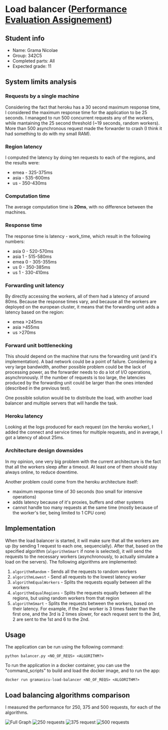 # Load balancer ([Performance Evaluation Assignement](https://ocw.cs.pub.ro/courses/ep/teme/01))

## Student info

- Name: Grama Nicolae
- Group: 342C5
- Completed parts: All
- Expected grade: 11

## System limits analysis

### Requests by a single machine

Considering the fact that heroku has a 30 second maximum response time, I considered the maximum response time for the application to be 25 seconds. I managed to run 500 concurrent requests any of the workers, while mantaining the 25 second threshold (~19 seconds, random workers). More than 500 asynchronous request made the forwarder to crash (I think it had something to do with my small RAM).

### Region latency

I computed the latency by doing ten requests to each of the regions, and the results were:

- emea - 325-375ms
- asia - 535-600ms
- us - 350-430ms

### Computation time

The average computation time is __20ms__, with no difference between the machines.

### Response time

The response time is latency - work_time, which result in the following numbers:

- asia 0 - 520-570ms
- asia 1 - 515-580ms
- emea 0 - 305-355ms
- us 0 - 350-385ms
- us 1 - 330-410ms

### Forwarding unit latency

By directly accessing the workers, all of them had a latency of around 80ms. Because the response times vary, and because all the workers are deployed on the european cluster, it means that the forwarding unit adds a latency based on the region:

- emea >245ms
- asia >455ms
- us >270ms

### Forward unit bottlenecking

This should depend on the machine that runs the forwarding unit (and it's implementation). A bad network could be a point of failure. Considering a very large bandwidth, another possible problem could be the lack of processing power, as the forwarder needs to do a lot of I/O operations, asynchronously. If the number of requests is too large, the latencies produced by the forwarding unit could be larger than the ones intended (described in the previous test).

One possible solution would be to distribute the load, with another load balancer and multiple servers that will handle the task.

### Heroku latency

Looking at the logs produced for each request (on the heroku worker), I added the connect and service times for multiple requests, and in average, I got a latency of about 25ms.

### Architecture design downsides

In my opinion, one very big problem with the current architecture is the fact that all the workers sleep after a timeout. At least one of them should stay always online, to reduce downtime.

Another problem could come from the heroku architecture itself:

- maximum response time of 30 seconds (too small for intensive operations)
- adds latency because of it's proxies, buffers and other systems
- cannot handle too many requests at the same time (mostly because of the worker's tier, being limited to 1 CPU core)

## Implementation

When the load balancer is started, it will make sure that all the workers are up (by sending 1 request to each one, sequencially). After that, based on the specified algorithm (`algorithmSmart` if none is selected), it will send the requests to the necessary workers (asynchronously, to actually simulate a load on the servers). The following algorithms are implemented:

1. `algorithmRandom` - Sends all the requests to random workers
2. `algorithmLowest` - Send all requests to the lowest latency worker
3. `algorithmEqualWorkers` - Splits the requests equally between all the workers
4. `algorithmEqualRegions` - Splits the requests equally between all the regions, but using random workers from that region
5. `algorithmSmart` - Splits the requests between the workers, based on their latency. For example, if the 2nd worker is 3 times faster than the first one, and the 3rd is 2 times slower, for each request sent to the 3rd, 2 are sent to the 1st and 6 to the 2nd.

## Usage

The application can be run using the following command:

`python balancer.py <NO_OF_REQS> <ALGORITHM?>`

To run the application in a docker container, you can use the "command_scripts" to build and load the docker image, and to run the app:

`docker run gramanicu-load-balancer <NO_OF_REQS> <ALGORITHM?>`

## Load balancing algorithms comparison

I measured the performance for 250, 375 and 500 requests, for each of the algorithms.

![Full Graph]("./../graphics/full.svg")
![250 requests]("./../graphics/zoomed1.svg")
![375 request]("./../graphics/zoomed2.svg")
![500 requests]("./../graphics/zoomed3.svg")
